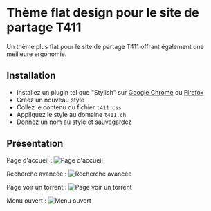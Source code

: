 # Thème flat design pour le site de partage T411

Un thème plus flat  pour le site de partage T411 offrant également une meilleure ergonomie.

## Installation

- Installez un plugin tel que "Stylish" sur [Google Chrome](https://chrome.google.com/webstore/detail/stylish/fjnbnpbmkenffdnngjfgmeleoegfcffe?hl=fr) ou [Firefox](https://addons.mozilla.org/fr/firefox/addon/stylish/)
- Créez un nouveau style
- Collez le contenu du fichier `t411.css`
- Appliquez le style au domaine `t411.ch`
- Donnez un nom au style et sauvegardez


## Présentation

Page d'accueil :
![Page d'accueil](http://image.noelshack.com/fichiers/2016/29/1469042042-t411-home.png)

Recherche avancée :
![Recherche avancée](http://image.noelshack.com/fichiers/2016/29/1469187103-t411-search.png)

Page voir un torrent :
![Page voir un torrent](http://image.noelshack.com/fichiers/2016/29/1469187104-t411-view.png)

Menu ouvert :
![Menu ouvert](http://image.noelshack.com/fichiers/2016/29/1469042041-t411-menu.png)
